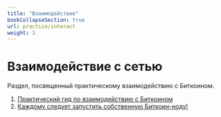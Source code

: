 ```yaml
---
title: "Взаимодействие"
bookCollapseSection: true
url: practice/interact
weight: 3
---
```


# Взаимодействие с сетью

Раздел, посвященный практическому взаимодействию с Биткоином.

1. [Практический гид по взаимодействию с Биткоином](/practice/guide)
2. [Каждому следует запустить собственную Биткоин-ноду!](/practice/bitcoin-noda)